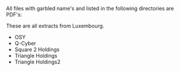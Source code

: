 All files with garbled name's and listed in the following directories are PDF's:

These are all extracts from Luxembourg.

* OSY
* Q-Cyber
* Square 2 Holdings
* Triangle Holdings
* Triangle Holdings2
